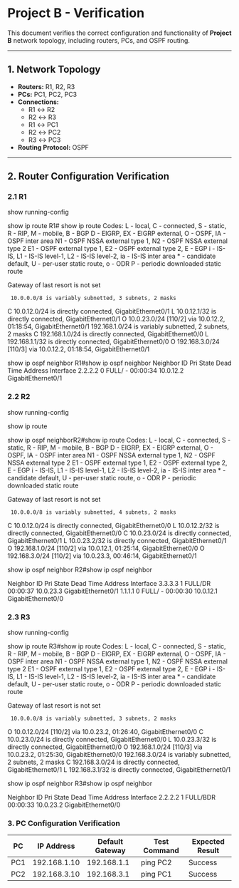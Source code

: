 # Project B - Verification

This document verifies the correct configuration and functionality of **Project B** network topology, including routers, PCs, and OSPF routing.

---

## 1. Network Topology

- **Routers:** R1, R2, R3  
- **PCs:** PC1, PC2, PC3  
- **Connections:**  
  - R1 ↔ R2  
  - R2 ↔ R3  
  - R1 ↔ PC1  
  - R2 ↔ PC2  
  - R3 ↔ PC3  
- **Routing Protocol:** OSPF

---

## 2. Router Configuration Verification

### 2.1 R1
show running-config

show ip route
R1# show ip route
Codes: L - local, C - connected, S - static, R - RIP, M - mobile, B - BGP
       D - EIGRP, EX - EIGRP external, O - OSPF, IA - OSPF inter area
       N1 - OSPF NSSA external type 1, N2 - OSPF NSSA external type 2
       E1 - OSPF external type 1, E2 - OSPF external type 2, E - EGP
       i - IS-IS, L1 - IS-IS level-1, L2 - IS-IS level-2, ia - IS-IS inter area
       * - candidate default, U - per-user static route, o - ODR
       P - periodic downloaded static route

Gateway of last resort is not set

     10.0.0.0/8 is variably subnetted, 3 subnets, 2 masks
C       10.0.12.0/24 is directly connected, GigabitEthernet0/1
L       10.0.12.1/32 is directly connected, GigabitEthernet0/1
O       10.0.23.0/24 [110/2] via 10.0.12.2, 01:18:54, GigabitEthernet0/1
     192.168.1.0/24 is variably subnetted, 2 subnets, 2 masks
C       192.168.1.0/24 is directly connected, GigabitEthernet0/0
L       192.168.1.1/32 is directly connected, GigabitEthernet0/0
O    192.168.3.0/24 [110/3] via 10.0.12.2, 01:18:54, GigabitEthernet0/1

show ip ospf neighbor
R1#show ip ospf neighbor
Neighbor ID     Pri   State           Dead Time   Address         Interface
2.2.2.2           0   FULL/  -        00:00:34    10.0.12.2       GigabitEthernet0/1

### 2.2 R2

show running-config

show ip route

show ip ospf neighborR2#show ip route
Codes: L - local, C - connected, S - static, R - RIP, M - mobile, B - BGP
       D - EIGRP, EX - EIGRP external, O - OSPF, IA - OSPF inter area
       N1 - OSPF NSSA external type 1, N2 - OSPF NSSA external type 2
       E1 - OSPF external type 1, E2 - OSPF external type 2, E - EGP
       i - IS-IS, L1 - IS-IS level-1, L2 - IS-IS level-2, ia - IS-IS inter area
       * - candidate default, U - per-user static route, o - ODR
       P - periodic downloaded static route

Gateway of last resort is not set

     10.0.0.0/8 is variably subnetted, 4 subnets, 2 masks
C       10.0.12.0/24 is directly connected, GigabitEthernet0/0
L       10.0.12.2/32 is directly connected, GigabitEthernet0/0
C       10.0.23.0/24 is directly connected, GigabitEthernet0/1
L       10.0.23.2/32 is directly connected, GigabitEthernet0/1
O    192.168.1.0/24 [110/2] via 10.0.12.1, 01:25:14, GigabitEthernet0/0
O    192.168.3.0/24 [110/2] via 10.0.23.3, 00:46:14, GigabitEthernet0/1

show ip ospf neighbor
R2#show ip ospf neighbor 

Neighbor ID     Pri   State           Dead Time   Address         Interface
3.3.3.3           1   FULL/DR         00:00:37    10.0.23.3       GigabitEthernet0/1
1.1.1.1           0   FULL/  -        00:00:30    10.0.12.1       GigabitEthernet0/0

### 2.3 R3

show running-config


show ip route
R3#show ip route
Codes: L - local, C - connected, S - static, R - RIP, M - mobile, B - BGP
       D - EIGRP, EX - EIGRP external, O - OSPF, IA - OSPF inter area
       N1 - OSPF NSSA external type 1, N2 - OSPF NSSA external type 2
       E1 - OSPF external type 1, E2 - OSPF external type 2, E - EGP
       i - IS-IS, L1 - IS-IS level-1, L2 - IS-IS level-2, ia - IS-IS inter area
       * - candidate default, U - per-user static route, o - ODR
       P - periodic downloaded static route

Gateway of last resort is not set

     10.0.0.0/8 is variably subnetted, 3 subnets, 2 masks
O       10.0.12.0/24 [110/2] via 10.0.23.2, 01:26:40, GigabitEthernet0/0
C       10.0.23.0/24 is directly connected, GigabitEthernet0/0
L       10.0.23.3/32 is directly connected, GigabitEthernet0/0
O    192.168.1.0/24 [110/3] via 10.0.23.2, 01:25:30, GigabitEthernet0/0
     192.168.3.0/24 is variably subnetted, 2 subnets, 2 masks
C       192.168.3.0/24 is directly connected, GigabitEthernet0/1
L       192.168.3.1/32 is directly connected, GigabitEthernet0/1


show ip ospf neighbor
R3#show ip ospf neighbor 

Neighbor ID     Pri   State           Dead Time   Address         Interface
2.2.2.2           1   FULL/BDR        00:00:33    10.0.23.2       GigabitEthernet0/0


###  3. PC Configuration Verification


| PC  | IP Address   | Default Gateway | Test Command | Expected Result |
| --- | ------------ | --------------- | ------------ | --------------- |
| PC1 | 192.168.1.10 | 192.168.1.1     | ping PC2     | Success         |
| PC2 | 192.168.3.10 | 192.168.3.1     | ping PC1     | Success         |



